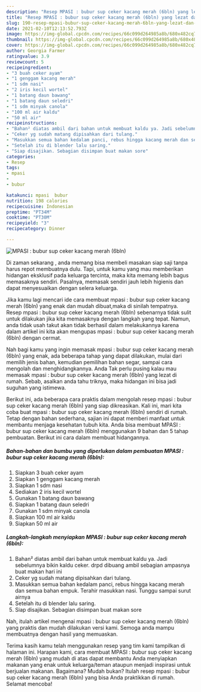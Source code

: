 ```yaml
---
description: "Resep MPASI : bubur sup ceker kacang merah (6bln) yang lezat dan Mudah Dibuat"
title: "Resep MPASI : bubur sup ceker kacang merah (6bln) yang lezat dan Mudah Dibuat"
slug: 190-resep-mpasi-bubur-sup-ceker-kacang-merah-6bln-yang-lezat-dan-mudah-dibuat
date: 2021-02-10T12:13:52.793Z
image: https://img-global.cpcdn.com/recipes/66c099d264985a8b/680x482cq70/mpasi-bubur-sup-ceker-kacang-merah-6bln-foto-resep-utama.jpg
thumbnail: https://img-global.cpcdn.com/recipes/66c099d264985a8b/680x482cq70/mpasi-bubur-sup-ceker-kacang-merah-6bln-foto-resep-utama.jpg
cover: https://img-global.cpcdn.com/recipes/66c099d264985a8b/680x482cq70/mpasi-bubur-sup-ceker-kacang-merah-6bln-foto-resep-utama.jpg
author: Georgia Farmer
ratingvalue: 3.9
reviewcount: 5
recipeingredient:
- "3 buah ceker ayam"
- "1 genggam kacang merah"
- "1 sdm nasi"
- "2 iris kecil wortel"
- "1 batang daun bawang"
- "1 batang daun seledri"
- "1 sdm minyak canola"
- "100 ml air kaldu"
- "50 ml air"
recipeinstructions:
- "Bahan² diatas ambil dari bahan untuk membuat kaldu ya. Jadi sebelumnya bikin kaldu ceker. drpd dibuang ambil sebagian ampasnya buat makan hari ini"
- "Ceker yg sudah matang dipisahkan dari tulang."
- "Masukkan semua bahan kedalam panci, rebus hingga kacang merah dan semua bahan empuk. Terahir masukkan nasi. Tunggu sampai surut airnya"
- "Setelah itu di blender lalu saring."
- "Siap disajikan. Sebagian disimpan buat makan sore"
categories:
- Resep
tags:
- mpasi
- 
- bubur

katakunci: mpasi  bubur 
nutrition: 198 calories
recipecuisine: Indonesian
preptime: "PT34M"
cooktime: "PT30M"
recipeyield: "3"
recipecategory: Dinner

---
```



![MPASI : bubur sup ceker kacang merah (6bln)](https://img-global.cpcdn.com/recipes/66c099d264985a8b/680x482cq70/mpasi-bubur-sup-ceker-kacang-merah-6bln-foto-resep-utama.jpg)

Di zaman  sekarang , anda memang bisa membeli masakan siap saji tanpa harus repot membuatnya dulu. Tapi, untuk kamu yang mau memberikan hidangan eksklusif pada keluarga tercinta, maka kita memang lebih bagus memasaknya sendiri. Pasalnya, memasak sendiri jauh lebih higienis dan dapat menyesuaikan dengan selera keluarga.

Jika kamu lagi mencari ide cara membuat mpasi : bubur sup ceker kacang merah (6bln) yang enak dan mudah dibuat,maka di sinilah tempatnya. Resep mpasi : bubur sup ceker kacang merah (6bln)  sebenarnya tidak sulit untuk dilakukan jika kita memasaknya dengan langkah yang tepat. Namun, anda tidak usah takut akan tidak berhasil dalam melakukannya 
karena dalam artikel ini kita akan mengupas mpasi : bubur sup ceker kacang merah (6bln) dengan cermat.  



Nah bagi kamu yang ingin memasak mpasi : bubur sup ceker kacang merah (6bln) yang enak, ada beberapa tahap yang dapat dilakukan, mulai dari memilih jenis bahan, kemudian pemilihan bahan segar, sampai cara mengolah dan menghidangkannya. Anda Tak perlu pusing kalau mau memasak mpasi : bubur sup ceker kacang merah (6bln) yang lezat di rumah. Sebab, asalkan anda  tahu triknya, maka hidangan ini bisa jadi suguhan yang istimewa.

Berikut ini, ada beberapa cara praktis  dalam mengolah resep mpasi : bubur sup ceker kacang merah (6bln) yang siap dikreasikan. Kali ini, mari kita coba buat mpasi : bubur sup ceker kacang merah (6bln) sendiri di rumah. Tetap dengan bahan sederhana, sajian ini dapat memberi manfaat untuk membantu menjaga kesehatan tubuh kita. Anda bisa membuat MPASI : bubur sup ceker kacang merah (6bln) menggunakan 9 bahan dan 5 tahap pembuatan. Berikut ini cara dalam membuat hidangannya.

<!--inarticleads1-->

##### Bahan-bahan dan bumbu yang diperlukan dalam pembuatan MPASI : bubur sup ceker kacang merah (6bln):

1. Siapkan 3 buah ceker ayam
1. Siapkan 1 genggam kacang merah
1. Siapkan 1 sdm nasi
1. Sediakan 2 iris kecil wortel
1. Gunakan 1 batang daun bawang
1. Siapkan 1 batang daun seledri
1. Gunakan 1 sdm minyak canola
1. Siapkan 100 ml air kaldu
1. Siapkan 50 ml air




<!--inarticleads2-->

##### Langkah-langkah menyiapkan MPASI : bubur sup ceker kacang merah (6bln):

1. Bahan² diatas ambil dari bahan untuk membuat kaldu ya. Jadi sebelumnya bikin kaldu ceker. drpd dibuang ambil sebagian ampasnya buat makan hari ini
1. Ceker yg sudah matang dipisahkan dari tulang.
1. Masukkan semua bahan kedalam panci, rebus hingga kacang merah dan semua bahan empuk. Terahir masukkan nasi. Tunggu sampai surut airnya
1. Setelah itu di blender lalu saring.
1. Siap disajikan. Sebagian disimpan buat makan sore




Nah, itulah artikel mengenai  mpasi : bubur sup ceker kacang merah (6bln)  yang praktis dan mudah dilakukan versi kami. Semoga anda mampu membuatnya dengan hasil yang memuaskan. 

Terima kasih kamu telah menggunakan resep yang tim kami tampilkan di halaman ini. Harapan kami, cara membuat  MPASI : bubur sup ceker kacang merah (6bln) yang mudah di atas dapat membantu Anda menyiapkan makanan yang enak untuk keluarga/teman ataupun menjadi inspirasi untuk berjualan makanan. Bagaimana? Mudah bukan? Itulah resep mpasi : bubur sup ceker kacang merah (6bln) yang bisa Anda praktikkan di rumah. Selamat mencoba!

